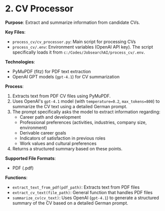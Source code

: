 # 2. CV Processor

**Purpose**: Extract and summarize information from candidate CVs.

**Key Files**:
- `process_cv/cv_processor.py`: Main script for processing CVs
- `process_cv/.env`: Environment variables (OpenAI API key). The script specifically loads it from `c:/Codes/JobsearchAI/process_cv/.env`.

**Technologies**:
- PyMuPDF (fitz) for PDF text extraction
- OpenAI GPT models (`gpt-4.1`) for CV summarization

**Process**:
1. Extracts text from PDF CV files using PyMuPDF.
2. Uses OpenAI's `gpt-4.1` model (with `temperature=0.2`, `max_tokens=800`) to summarize the CV text using a detailed German prompt.
3. The prompt specifically asks the model to extract information regarding:
    - Career path and development
    - Professional preferences (activities, industries, company size, environment)
    - Derivable career goals
    - Indicators of satisfaction in previous roles
    - Work values and cultural preferences
4. Returns a structured summary based on these points.

**Supported File Formats**:
- PDF (.pdf)

**Functions**:
- `extract_text_from_pdf(pdf_path)`: Extracts text from PDF files
- `extract_cv_text(file_path)`: General function that handles PDF files
- `summarize_cv(cv_text)`: Uses OpenAI (`gpt-4.1`) to generate a structured summary of the CV based on a detailed German prompt.
